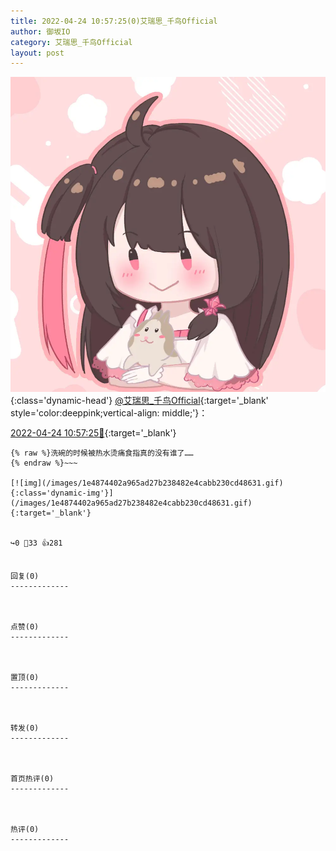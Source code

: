 ```yaml
---
title: 2022-04-24 10:57:25(0)艾瑞思_千鸟Official
author: 御坂IO
category: 艾瑞思_千鸟Official
layout: post
---
```


![img](/images/7e08840c56f251de28bdf766b647bd5fe9a5d50a.jpg){:class='dynamic-head'}
[@艾瑞思_千鸟Official](https://space.bilibili.com/1090010845/dynamic){:target='_blank' style='color:deeppink;vertical-align: middle;'}：

[2022-04-24 10:57:25🔗](https://t.bilibili.com/652537151547768851){:target='_blank'}

~~~
{% raw %}洗碗的时候被热水烫痛食指真的没有谁了……
{% endraw %}~~~

[![img](/images/1e4874402a965ad27b238482e4cabb230cd48631.gif){:class='dynamic-img'}](/images/1e4874402a965ad27b238482e4cabb230cd48631.gif){:target='_blank'}


↪️0 💬33 👍281


回复(0)
-------------



点赞(0)
-------------



置顶(0)
-------------



转发(0)
-------------



首页热评(0)
-------------



热评(0)
-------------



